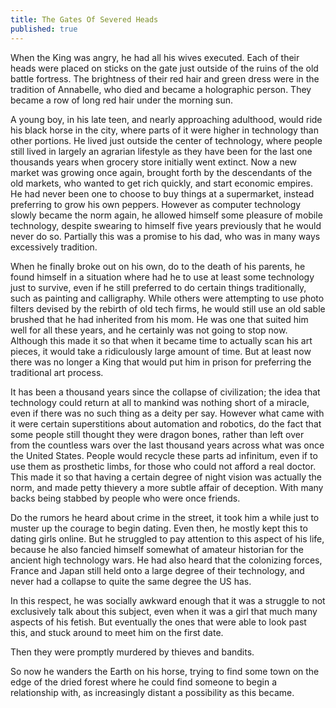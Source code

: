 ```yaml
---
title: The Gates Of Severed Heads
published: true
---
```

When the King was angry, he had all his wives executed. Each of their heads were placed on sticks on the gate just outside of the ruins of the old battle fortress. The brightness of their red hair and green dress were in the tradition of Annabelle, who died and became a holographic person. They became a row of long red hair under the morning sun.

A young boy, in his late teen, and nearly approaching adulthood, would ride his black horse in the city, where parts of it were higher in technology than other portions. He lived just outside the center of technology, where people still lived in largely an agrarian lifestyle as they have been for the last one thousands years when grocery store initially went extinct. Now a new market was growing once again, brought forth by the descendants of the old markets, who wanted to get rich quickly, and start  economic empires. He had never been one to choose to buy things at a supermarket, instead preferring to grow his own peppers. However as computer technology slowly became the norm again, he allowed himself some pleasure of mobile technology, despite swearing to himself five years previously that he would never do so. Partially this was a promise to his dad, who was in many ways excessively tradition.

When he finally broke out on his own, do to the death of his parents, he found himself in a situation where had he to use at least some technology just to survive, even if he still preferred to do certain things traditionally, such as painting and calligraphy. While others were attempting to use photo filters devised by the rebirth of old tech firms, he would still use an old sable brushed that he had inherited from his mom. He was one that suited him well for all these years, and he certainly was not going to stop now. Although this made it so that when it became time to actually scan his art pieces, it would take a ridiculously large amount of time. But at least now there was no longer a King that would put him in prison for preferring the traditional art process.

It has been a thousand years since the collapse of civilization; the idea that technology could return at all to mankind was nothing short of a miracle, even if there was no such thing as a deity per say. However what came with it were certain superstitions about automation and robotics, do the fact that some people still thought they were dragon bones, rather than left over from the countless wars over the last thousand years across what was once the United States. People would recycle these parts ad infinitum, even if to use them as prosthetic limbs, for those who could not afford a real doctor. This made it so that having a certain degree of night vision was actually the norm, and made petty thievery a more subtle affair of deception. With many backs being stabbed by people who were once friends.

Do the rumors he heard about crime in the street, it took him a while just to muster up the courage to begin dating. Even then, he mostly kept this to dating girls online. But he struggled to pay attention to this aspect of his life, because he also fancied himself somewhat of amateur historian for the ancient high technology wars. He had also heard that the colonizing forces, France and Japan still held onto a large degree of their technology, and never had a collapse to quite the same degree the US has.

In this respect, he was socially awkward enough that it was a struggle to not exclusively talk about this subject, even when it was a girl that much many aspects of his fetish. But eventually the ones that were able to look past this, and stuck around to meet him on the first date.

Then they were promptly murdered by thieves and bandits.

So now he wanders the Earth on his horse, trying to find some town on the edge of the dried forest where he could find someone to begin a relationship with, as increasingly distant a possibility as this became.
